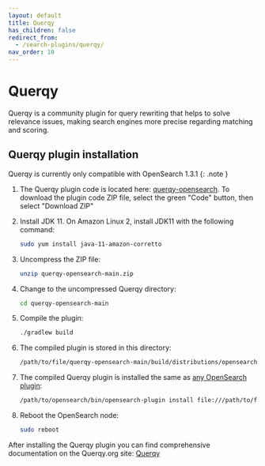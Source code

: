 ```yaml
---
layout: default
title: Querqy
has_children: false
redirect_from:
  - /search-plugins/querqy/
nav_order: 10
---
```


# Querqy

Querqy is a community plugin for query rewriting that helps to solve relevance issues, making search engines more precise regarding matching and scoring.

## Querqy plugin installation

Querqy is currently only compatible with OpenSearch 1.3.1
{: .note }

1. The Querqy plugin code is located here: [querqy-opensearch](https://github.com/querqy/querqy-opensearch). To download the plugin code ZIP file, select the green "Code" button, then select "Download ZIP"

1. Install JDK 11. On Amazon Linux 2, install JDK11 with the following command:

   ```bash
   sudo yum install java-11-amazon-corretto
   ```

1. Uncompress the ZIP file:

   ```bash
   unzip querqy-opensearch-main.zip
   ```

1. Change to the uncompressed Querqy directory:

   ```bash
   cd querqy-opensearch-main
   ```

1. Compile the plugin: 

   ```bash
   ./gradlew build
   ```

1. The compiled plugin is stored in this directory:

   ```bash
   /path/to/file/querqy-opensearch-main/build/distributions/opensearch-querqy-1.3.1.0.zip`
   ```

1. The compiled Querqy plugin is installed the same as [any OpenSearch plugin](https://opensearch.org/docs/latest/opensearch/install/plugins/#install-a-plugin): 

   ```bash
   /path/to/opensearch/bin/opensearch-plugin install file:///path/to/file/opensearch-querqy-1.3.1.0.zip
   ```

1. Reboot the OpenSearch node: 

   ```bash
   sudo reboot
   ```

After installing the Querqy plugin you can find comprehensive documentation on the Querqy.org site: [Querqy](https://docs.querqy.org/querqy/index.html)